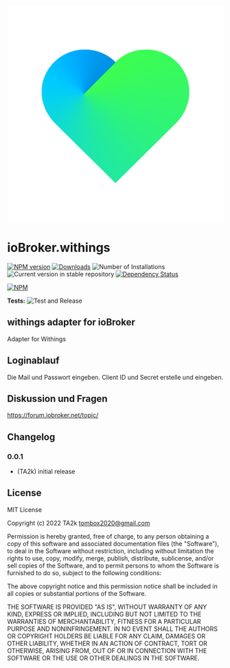 ![Logo](admin/withings.png)
# ioBroker.withings

[![NPM version](https://img.shields.io/npm/v/iobroker.withings.svg)](https://www.npmjs.com/package/iobroker.withings)
[![Downloads](https://img.shields.io/npm/dm/iobroker.withings.svg)](https://www.npmjs.com/package/iobroker.withings)
![Number of Installations](https://iobroker.live/badges/withings-installed.svg)
![Current version in stable repository](https://iobroker.live/badges/withings-stable.svg)
[![Dependency Status](https://img.shields.io/david/TA2k/iobroker.withings.svg)](https://david-dm.org/TA2k/iobroker.withings)

[![NPM](https://nodei.co/npm/iobroker.withings.png?downloads=true)](https://nodei.co/npm/iobroker.withings/)

**Tests:** ![Test and Release](https://github.com/TA2k/ioBroker.withings/workflows/Test%20and%20Release/badge.svg)

## withings adapter for ioBroker

Adapter for Withings

## Loginablauf

Die Mail und Passwort eingeben. Client ID und Secret erstelle und eingeben. 


## Diskussion und Fragen

<https://forum.iobroker.net/topic/>


## Changelog

### 0.0.1
* (TA2k) initial release

## License
MIT License

Copyright (c) 2022 TA2k <tombox2020@gmail.com>

Permission is hereby granted, free of charge, to any person obtaining a copy
of this software and associated documentation files (the "Software"), to deal
in the Software without restriction, including without limitation the rights
to use, copy, modify, merge, publish, distribute, sublicense, and/or sell
copies of the Software, and to permit persons to whom the Software is
furnished to do so, subject to the following conditions:

The above copyright notice and this permission notice shall be included in all
copies or substantial portions of the Software.

THE SOFTWARE IS PROVIDED "AS IS", WITHOUT WARRANTY OF ANY KIND, EXPRESS OR
IMPLIED, INCLUDING BUT NOT LIMITED TO THE WARRANTIES OF MERCHANTABILITY,
FITNESS FOR A PARTICULAR PURPOSE AND NONINFRINGEMENT. IN NO EVENT SHALL THE
AUTHORS OR COPYRIGHT HOLDERS BE LIABLE FOR ANY CLAIM, DAMAGES OR OTHER
LIABILITY, WHETHER IN AN ACTION OF CONTRACT, TORT OR OTHERWISE, ARISING FROM,
OUT OF OR IN CONNECTION WITH THE SOFTWARE OR THE USE OR OTHER DEALINGS IN THE
SOFTWARE.